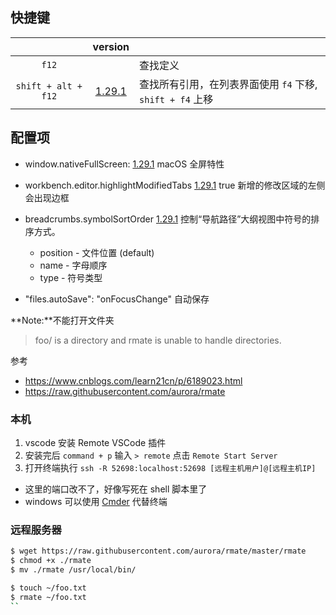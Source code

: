
## 快捷键


||version||
|:---:|:---:|:---|
|`f12`||查找定义|
|`shift + alt + f12`|[1.29.1](https://code.visualstudio.com/updates/v1_29#_references-view)|查找所有引用，在列表界面使用 `f4` 下移, `shift + f4` 上移|



## 配置项
  

- window.nativeFullScreen: [1.29.1](https://code.visualstudio.com/updates/v1_29#_macos-full-screen-support) macOS 全屏特性
- workbench.editor.highlightModifiedTabs [1.29.1](https://code.visualstudio.com/updates/v1_29#_highlight-modified-tabs)  true 新增的修改区域的左侧会出现边框

- breadcrumbs.symbolSortOrder [1.29.1](https://code.visualstudio.com/updates/v1_29#_symbol-order-in-breadcrumbs) 控制“导航路径”大纲视图中符号的排序方式。
  - position - 文件位置 (default)
  - name - 字母顺序
  - type - 符号类型
- "files.autoSave": "onFocusChange" 自动保存


**Note:**不能打开文件夹

> foo/ is a directory and rmate is unable to handle directories.

参考
- <https://www.cnblogs.com/learn21cn/p/6189023.html>
- <https://raw.githubusercontent.com/aurora/rmate>

### 本机

1. vscode 安装 Remote VSCode 插件
2. 安装完后 `command + p` 输入 `> remote` 点击 `Remote Start Server`
3. 打开终端执行 `ssh -R 52698:localhost:52698 [远程主机用户]@[远程主机IP]` 
  
- 这里的端口改不了，好像写死在 shell 脚本里了
- windows 可以使用 [Cmder](http://cmder.net/) 代替终端 

### 远程服务器

``` bash
$ wget https://raw.githubusercontent.com/aurora/rmate/master/rmate
$ chmod +x ./rmate
$ mv ./rmate /usr/local/bin/

$ touch ~/foo.txt
$ rmate ~/foo.txt
``